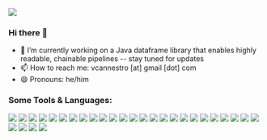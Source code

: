![](https://visitor-badge.glitch.me/badge?page_id=VictorCannestro)
### Hi there 👋 

<!--
**VictorCannestro/VictorCannestro** is a ✨ _special_ ✨ repository because its `README.md` (this file) appears on your GitHub profile..
- 👯 I’m looking to collaborate on ...
- 🤔 I’m looking for help with ...
- 🌱 I’m currently learning about ...
- 💬 Ask me about ...
- ⚡ Fun fact: 
-->

- 🔭 I’m currently working on a Java dataframe library that enables highly readable, chainable pipelines -- stay tuned for updates 
- 📫 How to reach me: vcannestro [at] gmail [dot] com
- 😄 Pronouns: he/him


### Some Tools & Languages:

![](https://img.shields.io/badge/OS-Windows-informational?style=flat&logo=windows&logoColor=white&color=3572A5)
![](https://img.shields.io/badge/OS-Mac-informational?style=flat&logo=apple&logoColor=white&color=3572A5)
![](https://img.shields.io/badge/IDE-Spyder-informational?style=flat&logo=Spyder&logoColor=white&color=3572A5)
![](https://img.shields.io/badge/IDE-IntelliJ-informational?style=flat&logo=IntelliJIDEA&logoColor=white&color=3572A5)
![](https://img.shields.io/badge/IDE-Jupyter-informational?style=flat&logo=jupyter&logoColor=white&color=3572A5)
![](https://img.shields.io/badge/Code-Python-informational?style=flat&logo=python&logoColor=white&color=3572A5)
![](https://img.shields.io/badge/Code-Java-informational?style=flat&logo=java&logoColor=white&color=3572A5)
![](https://img.shields.io/badge/Code-SQL-informational?style=flat&logo=postgreSQL&logoColor=white&color=3572A5)
![](https://img.shields.io/badge/Code-HTML-informational?style=flat&logo=HTML5&logoColor=white&color=3572A5)
![](https://img.shields.io/badge/Code-MATLAB-informational?style=flat&logo=matlab&logoColor=white&color=3572A5)
![](https://img.shields.io/badge/Tool-Gradle-informational?style=flat&logo=gradle&logoColor=white&color=3572A5)
![](https://img.shields.io/badge/Tool-Jenkins-informational?style=flat&logo=Jenkins&logoColor=white&color=3572A5)
![](https://img.shields.io/badge/Tool-TravisCI-informational?style=flat&logo=travisCI&logoColor=white&color=3572A5)
![](https://img.shields.io/badge/Tool-NumPy-informational?style=flat&logo=numpy&logoColor=white&color=3572A5)
![](https://img.shields.io/badge/Tool-SciPy-informational?style=flat&logo=scipy&logoColor=white&color=3572A5)
![](https://img.shields.io/badge/Tool-Statsmodels-informational?style=flat&logo=Statsmodels&logoColor=white&color=3572A5)
![](https://img.shields.io/badge/Tool-Pandas-informational?style=flat&logo=pandas&logoColor=white&color=3572A5)
![](https://img.shields.io/badge/Tool-Matplotlib-informational?style=flat&logo=Matplotlib&logoColor=white&color=3572A5)
![](https://img.shields.io/badge/Tool-Seaborn-informational?style=flat&logo=Seaborn&logoColor=white&color=3572A5)
![](https://img.shields.io/badge/Tool-Bokeh-informational?style=flat&logo=Bokeh&logoColor=white&color=3572A5)
![](https://img.shields.io/badge/Tool-PyTest-informational?style=flat&logo=pytest&logoColor=white&color=3572A5)
![](https://img.shields.io/badge/Tool-JUnit-informational?style=flat&logo=JUnit5&logoColor=white&color=3572A5)
![](https://img.shields.io/badge/Tool-TestNG-informational?style=flat&logo=TestNG&logoColor=white&color=3572A5)
![](https://img.shields.io/badge/Tool-RESTassured-informational?style=flat&logo=restassured&logoColor=white&color=3572A5)
![](https://img.shields.io/badge/Tool-Git-informational?style=flat&logo=Git&logoColor=white&color=3572A5)
![](https://img.shields.io/badge/Tool-GitHub-informational?style=flat&logo=github&logoColor=white&color=3572A5)
![](https://img.shields.io/badge/Tool-Bash-informational?style=flat&logo=GNU&logoColor=white&color=3572A5)
![](https://img.shields.io/badge/Typesetting-LaTeX-informational?style=flat&logo=latex&logoColor=white&color=3572A5)
![](https://img.shields.io/badge/Typesetting-Markdown-informational?style=flat&logo=markdown&logoColor=white&color=3572A5)
<!--![](https://img.shields.io/badge/Tool-Dash-informational?style=flat&logo=dash&logoColor=white&color=3572A5)
<br />
<br />
-->

<!--
### Stats:
<a href="https://github.com/VictorCannestro/VictorCannestro">
  <img align="center" src="https://github-readme-stats.vercel.app/api/top-langs/?username=VictorCannestro&hide=java,html&title_color=323232&text_color=191919&icon_color=999999&bg_color=f5f5f5" />
</a>
-->
